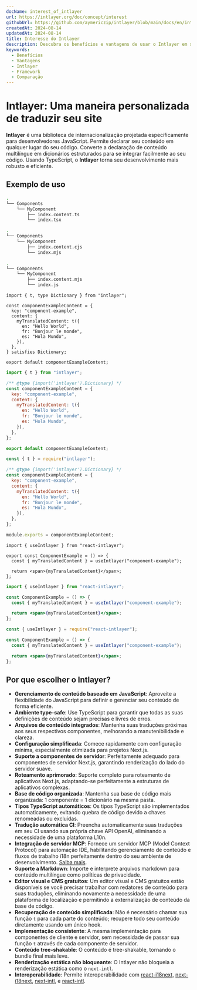 ```yaml
---
docName: interest_of_intlayer
url: https://intlayer.org/doc/concept/interest
githubUrl: https://github.com/aymericzip/intlayer/blob/main/docs/en/interest_of_intlayer.md
createdAt: 2024-08-14
updatedAt: 2024-08-14
title: Interesse do Intlayer
description: Descubra os benefícios e vantagens de usar o Intlayer em seus projetos. Entenda por que o Intlayer se destaca entre outros frameworks.
keywords:
  - Benefícios
  - Vantagens
  - Intlayer
  - Framework
  - Comparação
---
```


# Intlayer: Uma maneira personalizada de traduzir seu site

**Intlayer** é uma biblioteca de internacionalização projetada especificamente para desenvolvedores JavaScript. Permite declarar seu conteúdo em qualquer lugar do seu código. Converte a declaração de conteúdo multilíngue em dicionários estruturados para se integrar facilmente ao seu código. Usando TypeScript, o **Intlayer** torna seu desenvolvimento mais robusto e eficiente.

## Exemplo de uso

```bash codeFormat="typescript"
.
└── Components
    └── MyComponent
        ├── index.content.ts
        └── index.tsx
```

```bash codeFormat="commonjs"
.
└── Components
    └── MyComponent
        ├── index.content.cjs
        └── index.mjs
```

```bash codeFormat="esm"
.
└── Components
    └── MyComponent
        ├── index.content.mjs
        └── index.js
```

```tsx fileName="./Components/MyComponent/index.content.ts" codeFormat="typescript"
import { t, type Dictionary } from "intlayer";

const componentExampleContent = {
  key: "component-example",
  content: {
    myTranslatedContent: t({
      en: "Hello World",
      fr: "Bonjour le monde",
      es: "Hola Mundo",
    }),
  },
} satisfies Dictionary;

export default componentExampleContent;
```

```jsx fileName="./Components/MyComponent/index.mjx" codeFormat="esm"
import { t } from "intlayer";

/** @type {import('intlayer').Dictionary} */
const componentExampleContent = {
  key: "component-example",
  content: {
    myTranslatedContent: t({
      en: "Hello World",
      fr: "Bonjour le monde",
      es: "Hola Mundo",
    }),
  },
};

export default componentExampleContent;
```

```jsx fileName="./Components/MyComponent/index.csx" codeFormat="commonjs"
const { t } = require("intlayer");

/** @type {import('intlayer').Dictionary} */
const componentExampleContent = {
  key: "component-example",
  content: {
    myTranslatedContent: t({
      en: "Hello World",
      fr: "Bonjour le monde",
      es: "Hola Mundo",
    }),
  },
};

module.exports = componentExampleContent;
```

```tsx fileName="./Components/MyComponent/index.tsx" codeFormat="typescript"
import { useIntlayer } from "react-intlayer";

export const ComponentExample = () => {
  const { myTranslatedContent } = useIntlayer("component-example");

  return <span>{myTranslatedContent}</span>;
};
```

```jsx fileName="./Components/MyComponent/index.mjx" codeFormat="esm"
import { useIntlayer } from "react-intlayer";

const ComponentExample = () => {
  const { myTranslatedContent } = useIntlayer("component-example");

  return <span>{myTranslatedContent}</span>;
};
```

```jsx fileName="./Components/MyComponent/index.csx" codeFormat="commonjs"
const { useIntlayer } = require("react-intlayer");

const ComponentExample = () => {
  const { myTranslatedContent } = useIntlayer("component-example");

  return <span>{myTranslatedContent}</span>;
};
```

## Por que escolher o Intlayer?

- **Gerenciamento de conteúdo baseado em JavaScript**: Aproveite a flexibilidade do JavaScript para definir e gerenciar seu conteúdo de forma eficiente.
- **Ambiente type-safe**: Use TypeScript para garantir que todas as suas definições de conteúdo sejam precisas e livres de erros.
- **Arquivos de conteúdo integrados**: Mantenha suas traduções próximas aos seus respectivos componentes, melhorando a manutenibilidade e clareza.
- **Configuração simplificada**: Comece rapidamente com configuração mínima, especialmente otimizada para projetos Next.js.
- **Suporte a componentes de servidor**: Perfeitamente adequado para componentes de servidor Next.js, garantindo renderização do lado do servidor suave.
- **Roteamento aprimorado**: Suporte completo para roteamento de aplicativos Next.js, adaptando-se perfeitamente a estruturas de aplicativos complexas.
- **Base de código organizada**: Mantenha sua base de código mais organizada: 1 componente = 1 dicionário na mesma pasta.
- **Tipos TypeScript automáticos**: Os tipos TypeScript são implementados automaticamente, evitando quebra de código devido a chaves renomeadas ou excluídas.
- **Tradução automática CI**: Preencha automaticamente suas traduções em seu CI usando sua própria chave API OpenAI, eliminando a necessidade de uma plataforma L10n.
- **Integração de servidor MCP**: Fornece um servidor MCP (Model Context Protocol) para automação IDE, habilitando gerenciamento de conteúdo e fluxos de trabalho i18n perfeitamente dentro do seu ambiente de desenvolvimento. [Saiba mais](https://github.com/aymericzip/intlayer/blob/main/docs/en/mcp_server.md).
- **Suporte a Markdown**: Importe e interprete arquivos markdown para conteúdo multilíngue como políticas de privacidade.
- **Editor visual e CMS gratuitos**: Um editor visual e CMS gratuitos estão disponíveis se você precisar trabalhar com redatores de conteúdo para suas traduções, eliminando novamente a necessidade de uma plataforma de localização e permitindo a externalização de conteúdo da base de código.
- **Recuperação de conteúdo simplificada**: Não é necessário chamar sua função `t` para cada parte do conteúdo; recupere todo seu conteúdo diretamente usando um único hook.
- **Implementação consistente**: A mesma implementação para componentes de cliente e servidor, sem necessidade de passar sua função `t` através de cada componente de servidor.
- **Conteúdo tree-shakable**: O conteúdo é tree-shakable, tornando o bundle final mais leve.
- **Renderização estática não bloqueante**: O Intlayer não bloqueia a renderização estática como o `next-intl`.
- **Interoperabilidade**: Permite interoperabilidade com [react-i18next](https://github.com/aymericzip/intlayer/blob/main/docs/en/intlayer_with_react-i18next.md), [next-i18next](https://github.com/aymericzip/intlayer/blob/main/docs/en/intlayer_with_next-i18next.md), [next-intl](https://github.com/aymericzip/intlayer/blob/main/docs/en/intlayer_with_next-intl.md), e [react-intl](https://github.com/aymericzip/intlayer/blob/main/docs/en/intlayer_with_react-intl.md).
